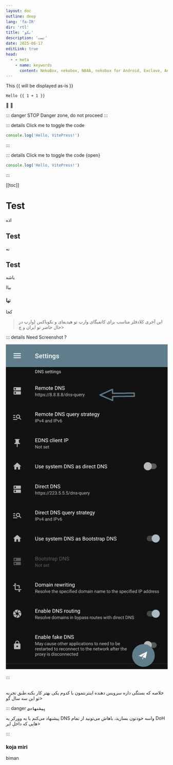 ```yaml
---
layout: doc
outline: deep
lang: 'fa-IR'
dir: 'rtl'
title: 'نکو'
description: 'تست'
date: 2025-06-17
editLink: true
head:
  - - meta
    - name: keywords
      content: NekoBox, nekobox, NB4A, nekobox for Android, Exclave, Android, v2ray, singbox, c>
---
```


This <span v-pre>{{ will be displayed as-is }}</span>



```js-vue
Hello {{ 1 + 1 }}
```


:tada: :100:


::: danger STOP
Danger zone, do not proceed
:::

::: details Click me to toggle the code
```js
console.log('Hello, VitePress!')
```
:::


::: details Click me to toggle the code {open}
```js
console.log('Hello, VitePress!')
```
:::








[[toc]]






# Test


اذه
## Test

نه

## Test
باشه

بیاا
### نیا
کجا


> این آخری کلادفلر مناسب برای کانفیگای وارپ تو هیدیفای و نکوباکس (وارپ در حال حاضر تو ایران و چ>

::: details Need Screenshot ?

<div dir="ltr">
<p align="center">
  <img src="/clients/EX-6.png" alt="Exclave-Remote-DNS" width="640px" />
</p>
</div>

:::

<br/>
خلاصه که بستگی داره سرویس دهنده اینترنتمون با کدوم یکی بهتر کار بکنه.طبق تجربه تو این سه سال گو>

::: danger **`پیشنهادی`**

پیشنهاد می‌کنم با یه وورکر یه DNS واسه خودتون بسازید، باهاش می‌تونید از تمام DoH هایی که داخل ایر>

:::


<style lang="sass">
.title
  font-size: 20px
</style>


### koja miri
biman
